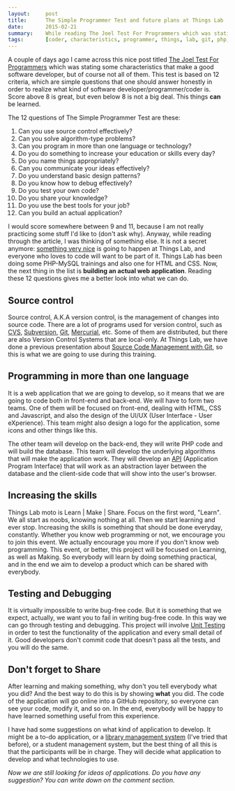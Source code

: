```yaml
---
layout:     post
title:      The Simple Programmer Test and future plans at Things Lab
date:       2015-02-21
summary:    While reading The Joel Test For Programmers which was stating some characteristics that make a good software developer, I was thinking about something nice that is going to happen at Things Lab. The moto is Learn | Make | Share, and we are going to Learn by Making a real-world application, and in the end, we'll Share it with everyone!
tags:       [coder, characteristics, programmer, things, lab, git, php, unit, testing, front, back, end]
---
```


<p>
A couple of days ago I came across this nice post titled <a href="http://simpleprogrammer.com/2015/02/16/joel-test-programmers-simple-programmer-test/" target="_blank">The Joel Test For Programmers</a> which was stating some characteristics that make a good software developer, but of course not all of them. This test is based on 12 criteria, which are simple questions that one should answer honestly in order to realize what kind of software developer/programmer/coder is. Score above 8 is great, but even below 8 is not a big deal. This things <strong>can</strong> be learned.
</p>

The 12 questions of The Simple Programmer Test are these:

<ol>
<li>Can you use source control effectively?</li>
<li>Can you solve algorithm-type problems?</li>
<li>Can you program in more than one language or technology?</li>
<li>Do you do something to increase your education or skills every day?</li>
<li>Do you name things appropriately?</li>
<li>Can you communicate your ideas effectively?</li>
<li>Do you understand basic design patterns?</li>
<li>Do you know how to debug effectively?</li>
<li>Do you test your own code?</li>
<li>Do you share your knowledge?</li>
<li>Do you use the best tools for your job?</li>
<li>Can you build an actual application?</li>
</ol>

I would score somewhere between 9 and 11, because I am not really practicing some stuff I'd like to (don't ask why). Anyway, while reading through the article, I was thinking of something else. It is not a secret anymore: <a href="http://www.thingslab.cc/2015/02/on-our-todo-list-developing-a-web-app-with-php/" target="_blank">something very nice</a> is going to happen at Things Lab, and everyone who loves to code will want to be part of it. Things Lab has been doing some PHP-MySQL trainings and also one for HTML and CSS. Now, the next thing in the list is **building an actual web application**. Reading these 12 questions gives me a better look into what we can do.

## Source control
Source control, A.K.A version control, is the management of changes into source code. There are a lot of programs used for version control, such as <a href="http://savannah.nongnu.org/projects/cvs" target="_blank">CVS</a>, <a href="http://subversion.apache.org/" target="_blank">Subversion</a>, <a href="http://git-scm.com/" target="_blank">Git</a>, <a href="http://mercurial.selenic.com/" target="_blank">Mercurial</a>, etc. Some of them are distributed, but there are also Version Control Systems that are local-only. At Things Lab, we have done a previous presentation about <a href="http://www.slideshare.net/thingslab/source-code-management-with-git" target="_blank">Source Code Management with Git</a>, so this is what we are going to use during this training.

## Programming in more than one language
<p>
It is a web application that we are going to develop, so it means that we are going to code both in front-end and back-end. We will have to form two teams. One of them will be focused on front-end, dealing with HTML, CSS and Javascript, and also the design of the UI/UX (User Interface - User eXperience). This team might also design a logo for the application, some icons and other things like this.
</p>

<p>
The other team will develop on the back-end, they will write PHP code and will build the database. This team will develop the underlying algorithms that will make the application work. They will develop an <a href="http://en.wikipedia.org/wiki/Application_programming_interface" target="_blank">API</a> (Application Program Interface) that will work as an abstraction layer between the database and the client-side code that will show into the user's browser.
</p>

## Increasing the skills
Things Lab moto is Learn | Make | Share. Focus on the first word, "Learn". We all start as noobs, knowing nothing at all. Then we start learning and ever stop. Increasing the skills is something that should be done everyday, constantly. Whether you know web programming or not, we encourage you to join this event. We actually encourage you more if you don't know web programming. This event, or better, this project will be focused on Learning, as well as Making. So everybody will learn by doing something practical, and in the end we aim to develop a product which can be shared with everybody.

## Testing and Debugging
It is virtually impossible to write bug-free code. But it is something that we expect, actually, we want you to fail in writing bug-free code. In this way we can go through testing and debugging. This project will involve <a href="http://en.wikipedia.org/wiki/Unit_testing" target="_blank">Unit Testing</a> in order to test the functionality of the application and every small detail of it. Good developers don't commit code that doesn't pass all the tests, and you will do the same.

## Don't forget to Share
<p>
After learning and making something, why don't you tell everybody what you did? And the best way to do this is by showing <strong>what</strong> you did. The code of the application will go online into a GitHub repository, so everyone can see your code, modify it, and so on. In the end, everybody will be happy to have learned something useful from this experience.
</p>

I have had some suggestions on what kind of application to develop. It might be a to-do application, or a <a href="https://github.com/aziflaj/Book_io" target="_blank">library management system</a> (I've tried that before), or a student management system, but the best thing of all this is that the participants will be in charge. They will decide what application to develop and what technologies to use.

_Now we are still looking for ideas of applications. Do you have any suggestion? You can write down on the comment section._
